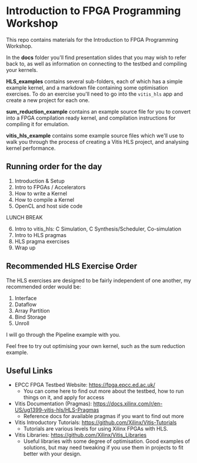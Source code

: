 # Introduction to FPGA Programming Workshop

This repo contains materials for the Introduction to FPGA Programming Workshop. 

In the **docs** folder you'll find presentation slides that you may wish to refer back to, as well as information on connecting to the testbed and compiling your kernels. 

**HLS_examples** contains several sub-folders, each of which has a simple example kernel, and a markdown file containing some optimisation exercises. To do an exercise you'll need to go into the `vitis_hls` app and create a new project for each one. 

**sum_reduction_example** contains an example source file for you to convert into a FPGA compilation ready kernel, and compilation instructions for compiling it for emulation. 

**vitis_hls_example** contains some example source files which we'll use to walk you through the process of creating a Vitis HLS project, and analysing kernel performance. 

## Running order for the day 

1. Introduction & Setup 
2. Intro to FPGAs / Accelerators
3. How to write a Kernel
4. How to compile a Kernel
5. OpenCL and host side code

LUNCH BREAK

6. Intro to vitis_hls: C Simulation, C Synthesis/Scheduler, Co-simulation
7. Intro to HLS pragmas
8. HLS pragma exercises 
9. Wrap up

## Recommended HLS Exercise Order

The HLS exercises are designed to be fairly independent of one another, my recommended order would be:
1. Interface
2. Dataflow
3. Array Partition
4. Bind Storage
5. Unroll

I will go through the Pipeline example with you. 

Feel free to try out optimising your own kernel, such as the sum reduction example. 

## Useful Links

- EPCC FPGA Testbed Website: https://fpga.epcc.ed.ac.uk/
  - You can come here to find out more about the testbed, how to run things on it, and apply for access
- Vitis Documentation (Pragmas): https://docs.xilinx.com/r/en-US/ug1399-vitis-hls/HLS-Pragmas
  - Reference docs for available pragmas if you want to find out more
- Vitis Introductory Tutorials: https://github.com/Xilinx/Vitis-Tutorials
  - Tutorials are various levels for using Xilinx FPGAs with HLS. 
- Vitis Libraries: https://github.com/Xilinx/Vitis_Libraries
  - Useful libraries with some degree of optimisation. Good examples of solutions, but may need tweaking if you use them in projects to fit better with your design. 
